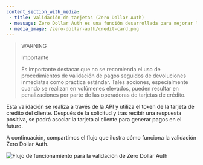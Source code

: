 ```yaml
---
content_section_with_media: 
 - title: Validación de tarjetas (Zero Dollar Auth)
 - message: Zero Dollar Auth es una función desarrollada para mejorar la validación de tarjetas de crédito o débito, con el objetivo de optimizar la experiencia del cliente. Con ella, es posible asegurar que no se cobren cargos efectivos en la tarjeta del cliente, eliminando la necesidad de cancelaciones o devoluciones después de la autorización de la transacción.
 - media_image: /zero-dollar-auth/credit-card.png
---
```


> WARNING
>
> Importante
>
> Es importante destacar que no se recomienda el uso de procedimientos de validación de pagos seguidos de devoluciones inmediatas como práctica estándar. Tales acciones, especialmente cuando se realizan en volúmenes elevados, pueden resultar en penalizaciones por parte de las operadoras de tarjetas de crédito.

Esta validación se realiza a través de la API y utiliza el token de la tarjeta de crédito del cliente. Después de la solicitud y tras recibir una respuesta positiva, se podrá asociar la tarjeta al cliente para generar pagos en el futuro.

A continuación, compartimos el flujo que ilustra cómo funciona la validación Zero Dollar Auth.

![Flujo de funcionamiento para la validación de Zero Dollar Auth](/zero-dollar-auth/Fluxo_ZDA_ES_v3.png)